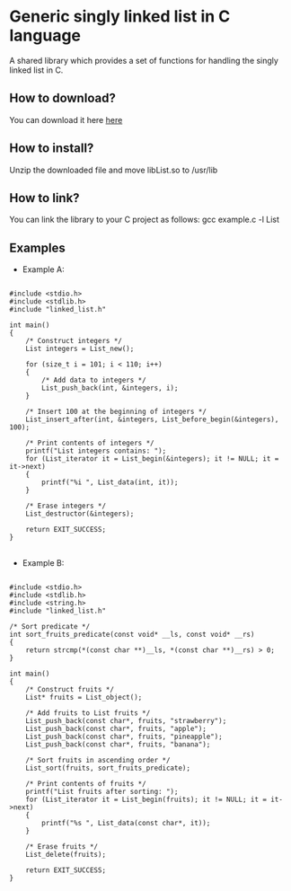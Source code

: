 # Generic singly linked list in C language
A shared library which provides a set of functions for handling the singly linked list in C.

<h2> How to download? </h2>
You can download it here  <a href="https://github.com/user-attachments/files/20144052/libList.zip">here</a>

<h2> How to install? </h2>
Unzip the downloaded file and move libList.so to /usr/lib

<h2> How to link? </h2>
You can link the library to your C project as follows: gcc example.c -l List

<br>
<h2> Examples </h2>

* Example A:

<pre>
<code class="language-c">
#include &lt;stdio.h&gt;
#include &lt;stdlib.h&gt;
#include "linked_list.h"

int main()
{
    /* Construct integers */
    List integers = List_new();

    for (size_t i = 101; i < 110; i++)
    {
        /* Add data to integers */
        List_push_back(int, &integers, i);
    }

    /* Insert 100 at the beginning of integers */
    List_insert_after(int, &integers, List_before_begin(&integers), 100);

    /* Print contents of integers */
    printf("List integers contains: ");
    for (List_iterator it = List_begin(&integers); it != NULL; it = it->next)
    {
        printf("%i ", List_data(int, it));
    }

    /* Erase integers */
    List_destructor(&integers);
    
    return EXIT_SUCCESS;
}
</code>
</pre>

* Example B:

<pre>
<code class="language-c">
#include &lt;stdio.h&gt;
#include &lt;stdlib.h&gt;
#include &lt;string.h&gt;    
#include "linked_list.h"

/* Sort predicate */
int sort_fruits_predicate(const void* __ls, const void* __rs)
{
    return strcmp(*(const char **)__ls, *(const char **)__rs) > 0;
}

int main()
{
    /* Construct fruits */
    List* fruits = List_object();

    /* Add fruits to List fruits */
    List_push_back(const char*, fruits, "strawberry");
    List_push_back(const char*, fruits, "apple");
    List_push_back(const char*, fruits, "pineapple");
    List_push_back(const char*, fruits, "banana");

    /* Sort fruits in ascending order */
    List_sort(fruits, sort_fruits_predicate);

    /* Print contents of fruits */
    printf("List fruits after sorting: ");
    for (List_iterator it = List_begin(fruits); it != NULL; it = it->next)
    {
        printf("%s ", List_data(const char*, it));
    }

    /* Erase fruits */
    List_delete(fruits);
    
    return EXIT_SUCCESS;   
}
</code>
</pre>

